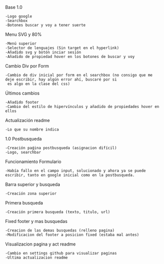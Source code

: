 Base 1.0

	-Logo google
	-Searchbox
	-Botones buscar y voy a tener suerte

Menu SVG y 80%

	-Menú superior
	-Selector de lenguajes (Sin target en el hyperlink)
	-Añadido svg y botón inciar sesión
	-Añadido de propiedad hover en los botones de buscar y voy

Cambio Div por Form

	-Cambio de div inicial por form en el searchbox (no consigo que me deje escribir, hay algún error ahí, buscaré por si
	 es algo en la clase del css)

Últimos cambios

	-Añadido footer
	-Cambio del estilo de hipervínculos y añadido de propiedades hover en ellos

Actualización readme

	-Lo que su nombre indica

1.0 Postbusqueda

	-Creación paǵina postbusqueda (asignacion difícil)
	-Logo, searchbar

Funcionamiento Formulario

	-Había fallo en el campo input, solucionado y ahora ya se puede escribir, tanto en google inicial como en la postbusqueda.

Barra superior y busqueda

	-Creación zona superior

Primera busqueda

	-Creación primera busqueda (texto, titulo, url)

Fixed footer y mas busquedas

	-Creacion de las demas busquedas (relleno pagina)
	-Modificacion del footer a posicion fixed (estaba mal antes)

Visualizacion pagina y act readme

	-Cambio en settings github para visualizar paginas
	-Ultima actualizacion readme

